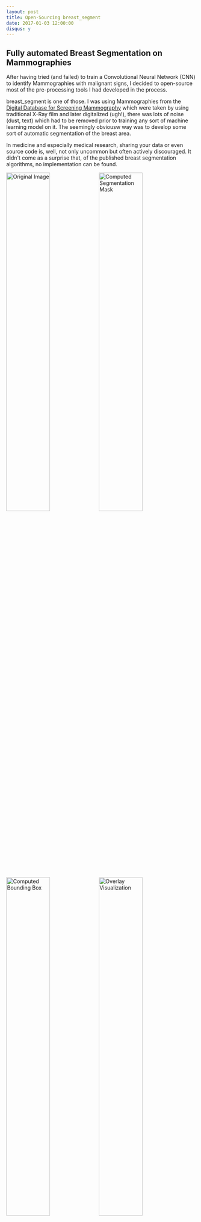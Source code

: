 ```yaml
---
layout: post
title: Open-Sourcing breast_segment
date: 2017-01-03 12:00:00
disqus: y
---
```


## Fully automated Breast Segmentation on Mammographies

After having tried (and failed) to train a Convolutional Neural Network (CNN) to
identify Mammographies with malignant signs, I decided to open-source
most of the pre-processing tools I had developed in the process.

breast_segment is one of those. I was using Mammographies from the
[Digital Database for Screening Mammography]
which were taken by using traditional X-Ray film and later digitalized (ugh!),
there was lots of noise (dust, text) which had to be removed prior to training
any sort of machine learning model on it. The seemingly obviousw way was to
develop some sort of automatic segmentation of the breast area.

In medicine and especially medical research, sharing your data or even source code
is, well, not only uncommon but often actively discouraged.
It didn't come as a surprise that, of the published breast segmentation
algorithms, no implementation can be found.

<img src="https://github.com/olieidel/breast_segment/raw/master/images/jpeg/original.jpg" width="48%" alt="Original Image" />
<img src="https://github.com/olieidel/breast_segment/raw/master/images/jpeg/mask.jpg" width="48%" alt="Computed Segmentation Mask" />
<img src="https://github.com/olieidel/breast_segment/raw/master/images/jpeg/bbox.jpg" width="48%" alt="Computed Bounding Box" />
<img src="https://github.com/olieidel/breast_segment/raw/master/images/jpeg/overlay.jpg" width="48%" alt="Overlay Visualization" />

So I developed my own, based on [Felzenzwalb's Algorithm]. It works by basically
just looking for the largest connected region - hardly specific to Mammographies -
and creating a boolean segmentation mask. In around eight out of ten images,
it works (good luck segmenting the remaining two).

Have a look at the [Repo on GitHub]! I also provided an IPython Notebook
[walk-through example].

Good luck in your research and feel free to contact me if you have any questions.

<!-- Links -->
[Digital Database for Screening Mammography]: http://marathon.csee.usf.edu/Mammography/Database.html
[DDSM]: http://marathon.csee.usf.edu/Mammography/Database.html
[Felzenzwalb's Algorithm]: http://scikit-image.org/docs/dev/api/skimage.segmentation.html#skimage.segmentation.felzenszwalb
[Repo on GitHub]: https://github.com/olieidel/breast_segment
[walk-through example]: https://github.com/olieidel/breast_segment/blob/master/examples/ddsm_examples.ipynb
